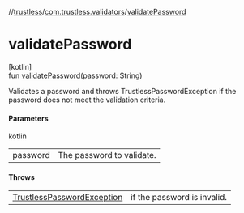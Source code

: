 //[trustless](../../index.md)/[com.trustless.validators](index.md)/[validatePassword](validate-password.md)

# validatePassword

[kotlin]\
fun [validatePassword](validate-password.md)(password: String)

Validates a password and throws TrustlessPasswordException if the password does not meet the validation criteria.

#### Parameters

kotlin

| | |
|---|---|
| password | The password to validate. |

#### Throws

| | |
|---|---|
| [TrustlessPasswordException](../com.trustless.exceptions/-trustless-password-exception/index.md) | if the password is invalid. |
